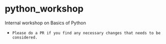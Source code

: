 # python_workshop

Internal workshop on Basics of Python

- `Please do a PR if you find any necessary changes that needs to be considered.`
